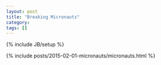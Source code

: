 ```yaml
---
layout: post
title: "Breaking Micronauts"
category: 
tags: []
---
```

{% include JB/setup %}

<style>
img {
	max-width: 100%
}
</style>

{% include posts/2015-02-01-micronauts/micronauts.html %}